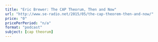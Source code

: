 ```yaml
---
title: "Eric Brewer: The CAP Theorum, Then and Now"
url: "http://www.se-radio.net/2015/05/the-cap-theorem-then-and-now/"
price: "0"
pricePerPeriod: "n/a"
format: "podcast"
subject: [cap theorum]
---
```

